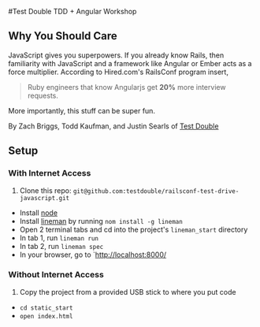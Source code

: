 #Test Double TDD + Angular Workshop

## Why You Should Care

JavaScript gives you superpowers. If you already know Rails, then familiarity with JavaScript and a framework like Angular or Ember acts as a force multiplier. According to Hired.com's RailsConf program insert,

>Ruby engineers that know Angularjs get **20%** more interview requests.

More importantly, this stuff can be super fun.



By Zach Briggs, Todd Kaufman, and Justin Searls of [Test Double](http://testdouble.com/)

## Setup

### With Internet Access

1. Clone this repo: `git@github.com:testdouble/railsconf-test-drive-javascript.git`
* Install [node](http://nodejs.org/download/)
* Install [lineman](http://linemanjs.com/) by running `nom install -g lineman`
* Open 2 terminal tabs and cd into the project's `lineman_start` directory
* In tab 1, run `lineman run`
* In tab 2, run `lineman spec`
* In your browser, go to `[http://localhost:8000/](http://localhost:8000/)

### Without Internet Access
1.  Copy the project from a provided USB stick to where you put code
* `cd static_start`
* `open index.html`
